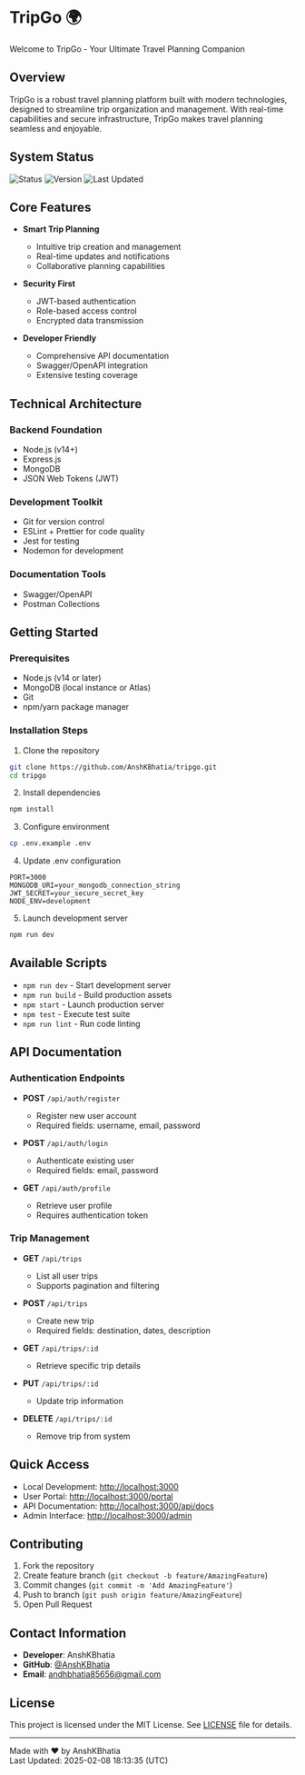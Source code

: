 # TripGo 🌍

Welcome to TripGo - Your Ultimate Travel Planning Companion

## Overview

TripGo is a robust travel planning platform built with modern technologies, designed to streamline trip organization and management. With real-time capabilities and secure infrastructure, TripGo makes travel planning seamless and enjoyable.

## System Status

![Status](https://img.shields.io/badge/status-online-brightgreen)
![Version](https://img.shields.io/badge/version-1.0.0-blue)
![Last Updated](https://img.shields.io/badge/last%20updated-2025--02--08-orange)

## Core Features

* **Smart Trip Planning**
    * Intuitive trip creation and management
    * Real-time updates and notifications
    * Collaborative planning capabilities

* **Security First**
    * JWT-based authentication
    * Role-based access control
    * Encrypted data transmission

* **Developer Friendly**
    * Comprehensive API documentation
    * Swagger/OpenAPI integration
    * Extensive testing coverage

## Technical Architecture

### Backend Foundation
* Node.js (v14+)
* Express.js
* MongoDB
* JSON Web Tokens (JWT)

### Development Toolkit
* Git for version control
* ESLint + Prettier for code quality
* Jest for testing
* Nodemon for development

### Documentation Tools
* Swagger/OpenAPI
* Postman Collections

## Getting Started

### Prerequisites
* Node.js (v14 or later)
* MongoDB (local instance or Atlas)
* Git
* npm/yarn package manager

### Installation Steps

1. Clone the repository
```bash
git clone https://github.com/AnshKBhatia/tripgo.git
cd tripgo
```

2. Install dependencies
```bash
npm install
```

3. Configure environment
```bash
cp .env.example .env
```

4. Update .env configuration
```env
PORT=3000
MONGODB_URI=your_mongodb_connection_string
JWT_SECRET=your_secure_secret_key
NODE_ENV=development
```

5. Launch development server
```bash
npm run dev
```

## Available Scripts

* `npm run dev` - Start development server
* `npm run build` - Build production assets
* `npm start` - Launch production server
* `npm test` - Execute test suite
* `npm run lint` - Run code linting

## API Documentation

### Authentication Endpoints

* **POST** `/api/auth/register`
    * Register new user account
    * Required fields: username, email, password

* **POST** `/api/auth/login`
    * Authenticate existing user
    * Required fields: email, password

* **GET** `/api/auth/profile`
    * Retrieve user profile
    * Requires authentication token

### Trip Management

* **GET** `/api/trips`
    * List all user trips
    * Supports pagination and filtering

* **POST** `/api/trips`
    * Create new trip
    * Required fields: destination, dates, description

* **GET** `/api/trips/:id`
    * Retrieve specific trip details

* **PUT** `/api/trips/:id`
    * Update trip information

* **DELETE** `/api/trips/:id`
    * Remove trip from system

## Quick Access

* Local Development: [http://localhost:3000](http://localhost:3000)
* User Portal: [http://localhost:3000/portal](http://localhost:3000/portal)
* API Documentation: [http://localhost:3000/api/docs](http://localhost:3000/api/docs)
* Admin Interface: [http://localhost:3000/admin](http://localhost:3000/admin)

## Contributing

1. Fork the repository
2. Create feature branch (`git checkout -b feature/AmazingFeature`)
3. Commit changes (`git commit -m 'Add AmazingFeature'`)
4. Push to branch (`git push origin feature/AmazingFeature`)
5. Open Pull Request

## Contact Information

* **Developer**: AnshKBhatia
* **GitHub**: [@AnshKBhatia](https://github.com/AnshKBhatia)
* **Email**: andhbhatia85656@gmail.com

## License

This project is licensed under the MIT License. See [LICENSE](LICENSE) file for details.

---

Made with ❤️ by AnshKBhatia  
Last Updated: 2025-02-08 18:13:35 (UTC)